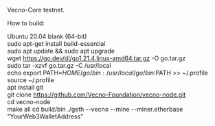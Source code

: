 Vecno-Core testnet.

How to build:

Ubuntu 20.04 blank (64-bit) <br>
sudo apt-get install build-essential <br>
sudo apt update && sudo apt upgrade <br>
wget https://go.dev/dl/go1.21.4.linux-amd64.tar.gz -O go.tar.gz <br>
sudo tar -xzvf go.tar.gz -C /usr/local <br>
echo export PATH=$HOME/go/bin:/usr/local/go/bin:$PATH >> ~/.profile <br>
source ~/.profile <br>
apt install git <br>
git clone https://github.com/Vecno-Foundation/vecno-node.git <br>
cd vecno-node <br>
make all
cd build/bin
./geth --vecno --mine --miner.etherbase "YourWeb3WalletAddress"
